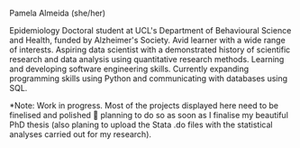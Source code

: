 Pamela Almeida (she/her)

Epidemiology Doctoral student at UCL's Department of Behavioural Science and Health, funded by Alzheimer's Society. 
Avid learner with a wide range of interests.
Aspiring data scientist with a demonstrated history of scientific research and data analysis using quantitative research methods. 
Learning and developing software engineering skills.
Currently expanding programming skills using Python and communicating with databases using SQL.

*Note: Work in progress. Most of the projects displayed here need to be finelised and polished 💅 planning to do so as soon as I finalise my beautiful PhD thesis (also planing to upload the Stata .do files with the statistical analyses carried out for my research). 
